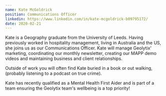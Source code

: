```yaml
---
name: Kate McGoldrick
position: Communications Officer
linkedin: https://www.linkedin.com/in/kate-mcgoldrick-b09795172/
date: 2020-02-21
---
```


Kate is a Geography graduate from the University of Leeds. Having previously worked in hospitality management, living in Australia and the US, she joins us as our Communications Officer. Kate will manage Geolytix' marketing, coordinating our monthly newsletter, creating our MAPP demo videos and maintaining business and client relationships.

Outside of work you will often find Kate buried in a book or out walking, (probably listening to a podcast on true crime). 

Kate has recently qualified as a Mental Health First Aider and is part of a team ensuring the Geolytix team's wellbeing is a top priority!  
